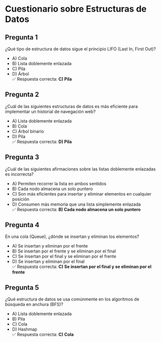 # Cuestionario sobre Estructuras de Datos

## Pregunta 1  
¿Qué tipo de estructura de datos sigue el principio LIFO (Last In, First Out)?  
- A) Cola  
- B) Lista doblemente enlazada  
- C) Pila  
- D) Árbol  
✅ Respuesta correcta: **C) Pila**  

## Pregunta 2  
¿Cuál de las siguientes estructuras de datos es más eficiente para implementar un historial de navegación web?  
- A) Lista doblemente enlazada  
- B) Cola  
- C) Árbol binario  
- D) Pila  
✅ Respuesta correcta: **D) Pila**  

## Pregunta 3  
¿Cuál de las siguientes afirmaciones sobre las listas doblemente enlazadas es incorrecta?  
- A) Permiten recorrer la lista en ambos sentidos  
- B) Cada nodo almacena un solo puntero  
- C) Son más eficientes para insertar y eliminar elementos en cualquier posición  
- D) Consumen más memoria que una lista simplemente enlazada  
✅ Respuesta correcta: **B) Cada nodo almacena un solo puntero**  

## Pregunta 4  
En una cola (Queue), ¿dónde se insertan y eliminan los elementos?  
- A) Se insertan y eliminan por el frente  
- B) Se insertan por el frente y se eliminan por el final  
- C) Se insertan por el final y se eliminan por el frente  
- D) Se insertan y eliminan por el final  
✅ Respuesta correcta: **C) Se insertan por el final y se eliminan por el frente**  

## Pregunta 5  
¿Qué estructura de datos se usa comúnmente en los algoritmos de búsqueda en anchura (BFS)?  
- A) Lista doblemente enlazada  
- B) Pila  
- C) Cola  
- D) Hashmap  
✅ Respuesta correcta: **C) Cola**  
